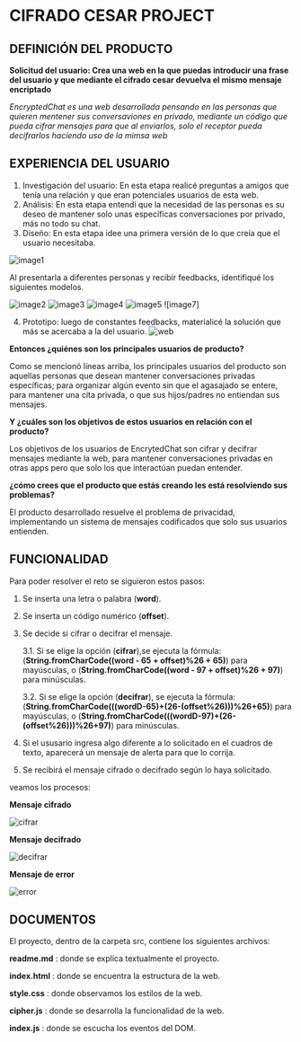 
# CIFRADO CESAR PROJECT

## DEFINICIÓN DEL PRODUCTO

**Solicitud del usuario: Crea una web en la que puedas introducir una frase del usuario y que mediante el cifrado cesar devuelva el mismo mensaje encriptado**

*EncryptedChat es una web desarrollada pensando en las personas que quieren mentener sus conversaviones en privado, mediante un código que pueda cifrar mensajes para que al enviarlos, solo el receptor pueda decifrarlos haciendo uso de la mimsa web*

## EXPERIENCIA DEL USUARIO

1. Investigación del usuario: En esta etapa realicé preguntas a amigos que tenía una relación y que eran potenciales usuarios de esta web. 
2. Análisis: En esta etapa entendí que la necesidad de las personas es su deseo de mantener solo unas específicas conversaciones por privado, más no todo su chat.
3. Diseño: En esta etapa idee una primera versión de lo que creía que el usuario necesitaba.

![image1](assets/image/image1.png)

Al presentarla a diferentes personas y recibir feedbacks, identifiqué los siguientes modelos.

![image2](assets/image/image2.png) ![image3](assets/image/image3.png) ![image4](assets/image/image4.png) ![image5](assets/image/image5.png) ![image7]

4. Prototipo: luego de constantes feedbacks, materialicé la solución que más se acercaba a la del usuario.
![web](assets/image/web.png)


**Entonces ¿quiénes son los principales usuarios de producto?** 

Como se mencionó líneas arriba, los principales usuarios del producto son aquellas personas que desean mantener conversaciones privadas específicas; para organizar algún evento sin que el agasajado se entere, para mantener una cita privada, o que sus hijos/padres no entiendan sus mensajes.

**Y ¿cuáles son los objetivos de estos usuarios en relación con el producto?**

Los objetivos de los usuarios de EncrytedChat son cifrar y decifrar mensajes mediante la web, para mantener conversaciones privadas en otras apps pero que solo los que interactúan puedan entender.

**¿cómo crees que el producto que estás creando les está resolviendo sus problemas?**

El producto desarrollado resuelve el problema de privacidad, implementando un sistema de mensajes codificados que solo sus usuarios entienden.

## FUNCIONALIDAD 

Para poder resolver el reto se siguieron estos pasos:
 
1. Se inserta una letra o palabra (**word**). 
2. Se inserta un código numérico (**offset**).
3. Se decide si cifrar o decifrar el mensaje.

   3.1. Si se elige la opción (**cifrar**),se ejecuta la fórmula:
   (**String.fromCharCode((word - 65 + offset)%26 + 65)**) para mayúsculas,
   o (**String.fromCharCode((word - 97 + offset)%26 + 97)**) para minúsculas.

   3.2. Si se elige la opción (**decifrar**), se ejecuta la fórmula:
   (**String.fromCharCode(((wordD-65)+(26-(offset%26)))%26+65)**) para mayúsculas,
   o (**String.fromCharCode(((wordD-97)+(26-(offset%26)))%26+97)**) para minúsculas.

4. Si el ususario ingresa algo diferente a lo solicitado en el cuadros de texto,
   aparecerá un mensaje de alerta para que lo corrija.
5. Se recibirá el mensaje cifrado o decifrado según lo haya solicitado.

veamos los procesos: 

**Mensaje cifrado**

![cifrar](assets/image/cifrar.png)

**Mensaje decifrado**

![decifrar](assets/image/decifrar.png)

**Mensaje de error** 

![error](assets/image/error.png)

## DOCUMENTOS

El proyecto, dentro de la carpeta src, contiene los siguientes archivos:

**readme.md** : donde se explica textualmente el proyecto.

**index.html** : donde se encuentra la estructura de la web.

**style.css** : donde observamos los estilos de la web.

**cipher.js** : donde se desarrolla la funcionalidad de la web.

**index.js** : donde se escucha los eventos del DOM.